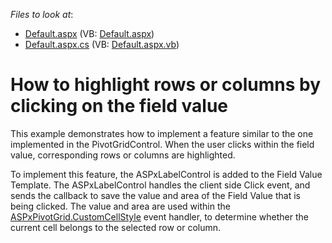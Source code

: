 <!-- default file list -->
*Files to look at*:

* [Default.aspx](./CS/WebSite/Default.aspx) (VB: [Default.aspx](./VB/WebSite/Default.aspx))
* [Default.aspx.cs](./CS/WebSite/Default.aspx.cs) (VB: [Default.aspx.vb](./VB/WebSite/Default.aspx.vb))
<!-- default file list end -->
# How to highlight rows or columns by clicking on the field value


<p>This example demonstrates how to implement a feature similar to the one implemented in the PivotGridControl. When the user clicks within the field value, corresponding rows or columns are highlighted.</p><p>To implement this feature, the ASPxLabelControl is added to the Field Value Template. The ASPxLabelControl handles the client side Click event, and sends the callback to save the value and area of the Field Value that is being clicked. The value and area are used within the <a href="http://documentation.devexpress.com/#AspNet/DevExpressWebASPxPivotGridASPxPivotGrid_CustomCellStyletopic"><u>ASPxPivotGrid.CustomCellStyle</u></a> event handler, to determine whether the current cell belongs to the selected row or column.</p>

<br/>


